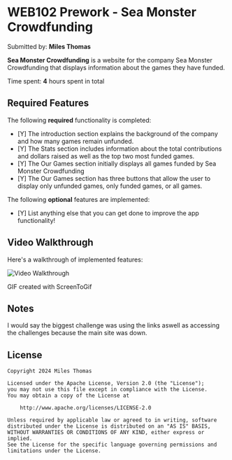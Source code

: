 # WEB102 Prework - Sea Monster Crowdfunding

Submitted by: **Miles Thomas**

**Sea Monster Crowdfunding** is a website for the company Sea Monster Crowdfunding that displays information about the games they have funded.

Time spent: **4** hours spent in total

## Required Features

The following **required** functionality is completed:

- [Y] The introduction section explains the background of the company and how many games remain unfunded.
- [Y] The Stats section includes information about the total contributions and dollars raised as well as the top two most funded games.
- [Y] The Our Games section initially displays all games funded by Sea Monster Crowdfunding
- [Y] The Our Games section has three buttons that allow the user to display only unfunded games, only funded games, or all games.

The following **optional** features are implemented:

- [Y] List anything else that you can get done to improve the app functionality!

## Video Walkthrough

Here's a walkthrough of implemented features:

<img src='./Animation.gif' title='Video Walkthrough'  alt='Video Walkthrough' />

<!-- Replace this with whatever GIF tool you used! -->

GIF created with ScreenToGif

<!-- Recommended tools:
[Kap](https://getkap.co/) for macOS
[ScreenToGif](https://www.screentogif.com/) for Windows
[peek](https://github.com/phw/peek) for Linux. -->

## Notes

I would say the biggest challenge was using the links aswell as accessing the challenges because the main site was down.

## License

    Copyright 2024 Miles Thomas

    Licensed under the Apache License, Version 2.0 (the "License");
    you may not use this file except in compliance with the License.
    You may obtain a copy of the License at

        http://www.apache.org/licenses/LICENSE-2.0

    Unless required by applicable law or agreed to in writing, software
    distributed under the License is distributed on an "AS IS" BASIS,
    WITHOUT WARRANTIES OR CONDITIONS OF ANY KIND, either express or implied.
    See the License for the specific language governing permissions and
    limitations under the License.
